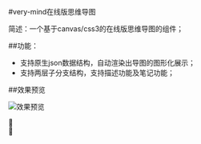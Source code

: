 ﻿#very-mind在线版思维导图

简述：一个基于canvas/css3的在线版思维导图的组件；

##功能：
* 支持原生json数据结构，自动渲染出导图的图形化展示；
* 支持两层子分支结构，支持描述功能及笔记功能；

##效果预览

![效果预览](http://xiaoweb.org/demo/verymind/verymind.png)

	
	
